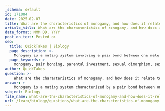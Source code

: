 ```yaml
---
_schema: default
id: 171004
date: 2025-02-07
title: What are the characteristics of monogamy, and how does it relate to sexual dimorphism in species?
article_title: What are the characteristics of monogamy, and how does it relate to sexual dimorphism in species?
date_format: MMM DD, YYYY
post_on_text: Posted on
seo:
  title: QuickTakes | Biology
  page_description: >-
    Monogamy is a mating system involving a pair bond between one male and one female, characterized by shared parental investment, stability, and reduced competition, with its effects on sexual dimorphism influencing mate selection and behaviors in various species.
  page_keywords: >-
    monogamy, pair bonding, parental investment, sexual dimorphism, sexual selection, reduced competition, species behavior, environmental influences, cooperative breeding, mating systems
author: QuickTakes
question: >-
    What are the characteristics of monogamy, and how does it relate to sexual dimorphism in species?
answer: >-
    Monogamy is a mating system characterized by a pair bond between one male and one female, which can last for a breeding season or for life. This system is prevalent in various species, particularly among birds and some primates. The key characteristics of monogamy include:\n\n1. **Pair Bonding**: Monogamous relationships often involve strong social and emotional bonds between partners, which can enhance cooperation in raising offspring.\n\n2. **Parental Investment**: Both parents typically contribute to the care and nurturing of their young, which can lead to higher survival rates for the offspring. This shared investment is crucial in environments where offspring require significant resources and protection.\n\n3. **Stability**: Monogamous pair bonds can provide stability, which may be beneficial for the development of young, as both parents are involved in their upbringing.\n\n4. **Reduced Competition**: In monogamous systems, competition for mates is often reduced compared to polygamous systems, where one individual may have multiple partners.\n\n5. **Sexual Selection**: Monogamy can influence sexual selection dynamics, as both sexes may invest more in quality rather than quantity of mates.\n\n### Relation to Sexual Dimorphism\n\nSexual dimorphism refers to the differences in size, shape, or coloration between males and females of the same species, often driven by sexual selection. In monogamous species, sexual dimorphism can manifest in various ways:\n\n1. **Reduced Dimorphism**: In many monogamous species, sexual dimorphism may be less pronounced compared to polygamous species. This is because both sexes may invest similarly in parental care, leading to less competition for mates and, consequently, less pressure for one sex to develop extravagant traits to attract the other.\n\n2. **Role of Sexual Selection**: In monogamous systems, sexual selection may favor traits that enhance pair bonding and cooperative behaviors rather than extreme physical traits. For example, in some bird species, males may develop traits that are attractive to females but not necessarily extravagant, as both parents are involved in raising the young.\n\n3. **Behavioral Differences**: Sexual dimorphism can also influence behaviors within monogamous systems. For instance, males may exhibit behaviors that promote pair bonding, such as courtship displays, while females may focus on nurturing and protecting the offspring.\n\n4. **Environmental Influences**: The degree of sexual dimorphism in monogamous species can also be influenced by environmental factors, such as resource availability and predation pressures, which can affect parental investment strategies.\n\nIn summary, monogamy is characterized by a strong pair bond and shared parental investment, which can lead to reduced sexual dimorphism compared to polygamous systems. The dynamics of sexual selection in monogamous species often favor traits that enhance cooperation and stability rather than extreme physical differences.
subject: Biology
file_name: what-are-the-characteristics-of-monogamy-and-how-does-it-relate-to-sexual-dimorphism-in-species.md
url: /learn/biology/questions/what-are-the-characteristics-of-monogamy-and-how-does-it-relate-to-sexual-dimorphism-in-species
---
```


&nbsp;
